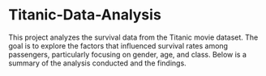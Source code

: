 # Titanic-Data-Analysis
This project analyzes the survival data from the Titanic movie dataset. The goal is to explore the factors that influenced survival rates among passengers, particularly focusing on gender, age, and class. Below is a summary of the analysis conducted and the findings.
